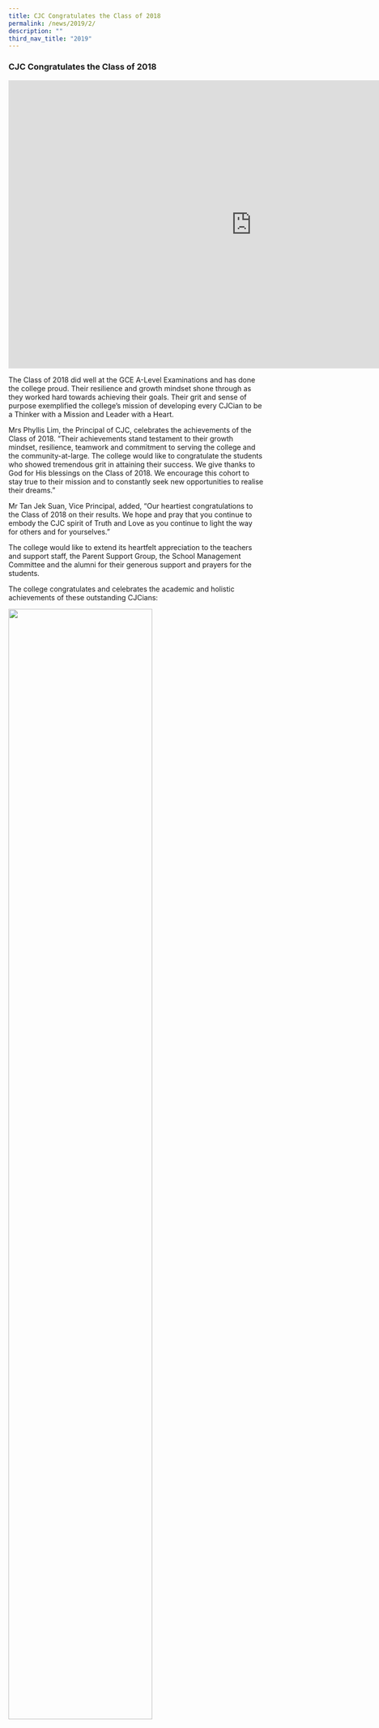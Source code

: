 ```yaml
---
title: CJC Congratulates the Class of 2018
permalink: /news/2019/2/
description: ""
third_nav_title: "2019"
---
```

### **CJC Congratulates the Class of 2018**

<iframe allowfullscreen="true" height="569" width="960" frameborder="0" src="https://docs.google.com/presentation/d/e/2PACX-1vQLi6Q7KfGlKPDaNW59mLKNcRGLbwVstaKi_Z5GbmUYjphKgFAv04MEC1ztTCDVWOnDvN1tt99VtWvW/embed?start=false&amp;loop=false&amp;delayms=3000"></iframe>

The Class of 2018 did well at the GCE A-Level Examinations and has done the college proud. Their resilience and growth mindset shone through as they worked hard towards achieving their goals. Their grit and sense of purpose exemplified the college’s mission of developing every CJCian to be a Thinker with a Mission and Leader with a Heart.  
  
Mrs Phyllis Lim, the Principal of CJC, celebrates the achievements of the Class of 2018. “Their achievements stand testament to their growth mindset, resilience, teamwork and commitment to serving the college and the community-at-large. The college would like to congratulate the students who showed tremendous grit in attaining their success. We give thanks to God for His blessings on the Class of 2018. We encourage this cohort to stay true to their mission and to constantly seek new opportunities to realise their dreams.”  
  
Mr Tan Jek Suan, Vice Principal, added, “Our heartiest congratulations to the Class of 2018 on their results. We hope and pray that you continue to embody the CJC spirit of Truth and Love as you continue to light the way for others and for yourselves.”  
  
The college would like to extend its heartfelt appreciation to the teachers and support staff, the Parent Support Group, the School Management Committee and the alumni for their generous support and prayers for the students.  
  
The college congratulates and celebrates the academic and holistic achievements of these outstanding CJCians:

<img src="/images/classof20181.jpg" style="width:75%">

**Jonan Yap Woon Kiat**<br>
Jonan demonstrated a zest for learning, as well as a high level of energy and pride in any endeavour that he applied himself to. He developed competencies for teamwork and servant leadership during his time in CJC. An independent learner who sets clear academic targets for himself, Jonan was awarded the CJC Flame Scholarship and the Ministry of Education Edusave Bursary Award in 2017 for achieving commendable grades. Being disciplined, Jonan was always attentive, well-prepared and punctual for every lesson, and completed his work with quality and respectable effort. As an active member of the Canoeing team, Jonan served as Secretary and coordinated training and the collection of funds. Jonan’s growth mindset is evident in his approach to learning and other aspects of personal development. Jonan is always receptive to advice given by his teachers. In class, he was open to new ideas and ways of doing things. His passion lies in Engineering and Physics, and he reads widely with a keen interest in current affairs.    
  
_“Teamwork was especially important to me in CJC. Whenever my friends or classmates had questions that we were unsure of, we knew that we could always count on each other for help. My friends and my parents form the bedrock of my support system.”_

<img src="/images/classof20182.jpg" style="width:75%">

**Vivian Tan Xin Ying**<br>
Vivian has shown great capacity for critical thought and intellectual curiosity, often looking beyond the boundaries of the syllabus in order to stretch her analytical skills. She participated in enrichment programmes like the Singapore Chemistry Olympiad 2017 and the STEP NUS Brain Camp 2018. Vivian is also generous with her knowledge for the benefit of her peers. She often seeks to understand the perspectives of others. For her diligence and commitment to her studies and commendable progress in her subjects, Vivian was conferred academic awards such as the Ministry of Education Edusave Good Progress Award in 2017, as well as several college academic achievement awards throughout both years. As Vice-President of Guitar Ensemble, Vivian was tasked with the responsibility of planning and managing weekly CCA sessions, as well as wielding the baton as secondary student conductor for her peers. Her leadership role helped her develop resilience and initiative and remain level-headed in the face of challenge and opportunity. Vivian held herself to high standards and did not compromise on the quality of her work. She strives to consciously adopt a growth mindset by taking on challenges that help push her past her current capabilities in order to become a better individual.  
  
_“Dream that you can achieve great things or you will just be like any other person. And once you have a dream, you should work as hard as you can for it. All of us should persevere in order to build tenacity.” _

<img src="/images/classof20183.jpg" style="width:45%">

**Dillen Singh**<br>
Dillen Singh Selvam was the Arts valedictorian of the Class of 2018. A role model to his peers in his leadership, academic and personal qualities, Dillen was a permanent fixture on the Principal’s Honour Roll and was awarded a CDC-CCC Education Merit Award in 2017 and an Academic Achievement Award in 2018. Inquisitive and uncompromisingly vocal in class, he displayed qualities of intellectual flexibility and critical thinking skills during class discussions. His genuine love for learning and clarity of purpose made him a joy to teach. Besides his academic qualities, he demonstrated empathy and compassion through his participation in the Overseas Service Learning Project in Thailand in 2017. Together with his teammates, Dillen embarked on a journey to create positive change in the lives of the less fortunate children in Ratchaburi, Thailand. Dillen was also an active member of the Drama Society, representing the college at the Singapore Youth Festival 2018, where the team was awarded the Certificate of Distinction. His dramatic talents were also expressed through his passionate performance in one of the lead roles at Literary Evening 2018. Dillen displayed excellent leadership capabilities as the Home Tutorial Councillor of his class. With enviable qualities of self-awareness, humility and empathy, Dillen is an inspiration to many of his peers.  
  
_“You’re on this broad journey of life. All these things that you do are just steps you take to get to the best version of yourself. Don’t be fazed by doing badly - there is no shame in encountering burnouts or hitting the wall. Don’t let one bad result get you down. Pick yourself up and carry on.”_

<img src="/images/classof20184.jpg" style="width:75%">

**Ryan Lee Shi Hern**<br>
During his time in CJC, Ryan Lee Shi Hern excelled in both academic and Co-Curricular Activities. He was Captain of the ASEAN School Games Men's Gymnastics Team, leading his team to a Bronze medal in 2016 and making history in 2017, when his team achieved the best performance ever at the Games, with a total of eight individual medals and a team medal. In school, he applied himself diligently to his studies and was also elected Sports Leader and Patrick House Captain. As House Captain, he worked collaboratively to plan and execute school activities such as the Post-Promotional Examination Games in 2017 and the Sports and Aesthetics Carnival in 2018. To further his leadership development, Ryan participated in an Overseas Service Learning Project in Mai Chau in the Northwest region of Vietnam, and was also involved in his class's Local Service Learning Project, the Meals-on-Wheels Programme organised by Touch Community Services. Leadership roles and achievements aside, Ryan is a modest young man who is eager to effect positive change in his community. He dreams of contributing to the academic world through research and development in the area of Chemistry.  
  
_“During my time in CJ, I realised that there are many students who underestimate their potential and as a result, do not work hard enough to achieve their goals. So, to the juniors - do not get affected by your shortcomings but take ownership of your learning and push yourself to do better. Prioritise your learning over things that may not necessarily be important and then focus on your studies fully.”_

<img src="/images/classof20185.jpg" style="width:75%">

**Celine Sim**<br>
During her two years in CJC, Celine Sim Yen Li was daring and farsighted in her pursuit of knowledge. A high achiever, she set high expectations for herself and worked towards them with tenacity, effort and determination. Celine was a recipient of the Edusave Merit Award. She was also a dedicated member of the college's Netball team. As her class’s Assistant Home Tutorial Councillor, she was responsible and performed her duties diligently, demonstrating her decision-making skills as a competent leader. She was overall Chairperson for the class's Local Service Learning Project, where she led her class in a project benefitting the Yellow Ribbon Foundation. This opportunity not only allowed her to give back to her community but also allowed her to grow in her leadership and communication skills. Outside the classroom, Celine was entrusted with the role of Producer for the college’s annual Literary Evening. As Producer, she was committed to team building and encouraged a cooperative atmosphere which improved the team’s morale. This led to her class earning the title of “Overall Best Production”.  
  
_“Go for consultations with your friends. It helps a lot because each friend does different things so you learn from your friends too. We benefit from learning and helping each other and ultimately, we want everyone to do well together. Moreover, know what you want and stick with that end in mind. When challenges come your way, always keep your end goal in mind.”_

<img src="/images/classof20186.jpg" style="width:45%">

**Isaac Soh**<br>
Isaac exhibited the best qualities one has come to associate with a CJCian: responsible, disciplined, caring. Not only was Isaac an exemplary student in the classroom, he demonstrated his commitment to a holistic education by pursuing his love of nature with the Environmental Science Society, eventually helming it as their President. During his tenure, he organised various recycling projects such as the Cross-Country Recycling Project as well as a week-long newspaper collection and environmental awareness programme during Earth Week. His teachers selected him for the Singapore Environmental Action and Leadership (SEAL) Programme at Yale-NUS College because of his knowledge and eagerness to learn about environmental issues. In all the endeavours Isaac undertook, he was never one to be daunted by the scale or the challenge of the task ahead. This included an Overseas Service Learning Programme trip to Vietnam where he and his teammates helped to construct a playground at a school in rural Vietnam. Isaac has a calm demeanor and is a thoughtful individual who is observant and sensitive to the needs of others.    
  
“_CJC has platforms like the Leadership Training Camp which helped me learn how to be a good leader for my CCA. My teachers were always there for me and made time for me whenever I had questions and doubts. So I would say that the teachers and staff were the most important support system I had._”

<img src="/images/classof20187.jpg" style="width:75%">

**Tiffany Tan**<br>
During her time in CJC, Tiffany was a focussed and determined student with a growth mindset and a positive attitude towards her studies. Her tenacity and resilience saw her overcome difficulties and succeed even in the subjects she was weaker in. A recipient of the English Language Elective Scholarship (ELES), Tiffany was offered a work attachment opportunity with the Asian Film Archive (AFA) where she explored her interest in graphic design and advertising. Besides her academic pursuits, Tiffany developed sound leadership skills during her time in college. With her strong interpersonal skills, she was elected to the college’s 43rd Student Council. Tiffany’s strong faith and commitment to service saw her take on the position of Head of the Catholic Activities Wing, where she led her fellow councillors in organizing various events to promote faith formation within the college. She was also involved in planning and executing several major school events including Teachers’ Day, Open House 2018, Rockafella, and Graduation Night. Tiffany’s leadership skills were further honed during an overseas service learning project to Vietnam where she helped to create lessons to teach the local children soft skills. She also volunteered to be the trip’s photographer as she was eager to put her creativity to good use. Ever helpful and optimistic, Tiffany always went the extra mile to help her classmates in their work.    
  
“_I think it is very important to have something to ground you no matter what your religion is and have friends to speak with, especially when you are very stressed. My faith has helped me a lot in my CJ journey and I was able to use my talents to serve God and the school._”

<img src="/images/classof20188.jpg" style="width:75%">

**Joshua Ng**<br>
Joshua’s strength lies in his drive to excel, be it in the area of sports or academia. He worked hard and encouraged his peers to do the same. He was a positive influence to his peers and established strong relationships with them. In class, he was engaged and showed an eagerness to learn. During his time in CJC, Joshua was elected Vice-Captain of the Rugby Team. In his leadership journey, Joshua developed organisational and facilitation skills by leading the team during training sessions. He never failed to motivate the team and was responsible for their welfare. In addition, Joshua was part of the main organising team that planned and facilitated activities during the college’s Open House and Co-Curricular Activities (CCA) Bazaar. Aside from leadership and academic development, Joshua also participated in two college-based service learning projects, which included an Overseas Service Learning Project in Ratchaburi Province in Thailand in 2017. In addition, as part of his class’s Local Service Learning Project in 2017, Joshua was involved in the Meals-on-Wheels Program organised by Touch Community Services. He delivered meals to the home-bound elderly, who expressed their gratitude for the meals and conversations that they had with the students.    
  
“_I chose CJC because of God, and by His grace, I managed to study my hardest even though I was tired. There is a lot of gratitude to all the people who have helped me through all this and especially to God, because without him, nothing is possible._”

<img src="/images/classof20189.jpg" style="width:45%">

**Elizabeth Wee**<br>
Elizabeth’s focus, determination and capacity for criticality of thought demonstrated in her time in college was only rivalled by her tenacity in making the most of her CJC experience. Elizabeth adopted a holistic approach towards college life, having been President of the college’s Symphonic Band, wherein her exemplary leadership, self-discipline, and charisma were crucial in guiding her band towards a spirit of excellence. Elizabeth also served in the Music Ministry as a vocalist and an instrumentalist in school masses and important College events. Elizabeth was an Orientation Group Leader which further developed her sense of commitment in the arduous preparation for Orientation week. Her compassion towards others was seen in her participation in the 2017 Overseas Service Learning Project in Vietnam, a seven-day community involvement program, where, elected as the Second In-Charge, she contributed greatly to the project to make a positive difference in the lives of the children. She managed the team in the preparation and execution of the games, lessons, physical work activities, and was a crucial factor in the team’s success. While juggling the rigour of academic demands, she also rallied her class to perform during Literary Evening 2018 and she was the Director, Scriptwriter and main cast member. Their performance won ‘Best Production’ that year. She received the Edusave Character Award in 2017 and 2018 in recognition of her exemplary discipline and character, and is a model of the school’s values throughout and beyond her academic journey. Elizabeth’s gentle spirit and appreciation for beauty and the arts has only complemented her relentless drive for holistic development and she truly exemplifies a Thinker with a Mission, Leader with a Heart. She is proof that it is indeed possible to pursue your artistic passions and to balance it with a consistent focus on the academic journey.    
  
“_It was amazing how everyone was able to leave everything behind in Singapore, like the stress from school, as well as other personal problems, and just immerse themselves in the OSLP experience. It allowed me to step out of my comfort zone and helped me to become a better and more compassionate person. My OSLP experience played a significant role in improving my leadership skills as well._”

<img src="/images/classof201810.jpg" style="width:75%">

**Lee Jen Chye**<br>
Jen Chye devoted himself wholeheartedly in all of his tasks and duties. He constantly strove to stretch and improve himself in his academic as well as sporting pursuits. Jen Chye demonstrated tremendous growth, especially in broadening his perspectives and recognising underlying assumptions and beliefs that drive society and humankind. As a member and Secretary of the Badminton team, Jen Chye actively sought to improve by watching matches and learning better ways to execute shots. A valuable member of the team, he represented the College in the National School Games. Jen Chye’s tenacity and determination to do well also shone in his participation in the National School Games ‘A’ Divisions for Golf where he overcame formidable competitors and clinched the 4th position in the Individual category. Jen Chye extends his philosophy of giving his best in every task, great or small, to his role as the class’s Subject Representative for Economics. He rallied his classmates and encouraged them to be consistent in their efforts for the subject. Jen Chye’s perceptive and analytical skills drive him towards an interest in the field of actuarial sciences as he is fascinated by the nature of the work involved.  
  
“_It is the passion for learning that produces the results because if you are passionate about something, it really motivates you to push through anything. It is that desire to learn more that pushes you to do better._”

<img src="/images/classof201811.jpg" style="width:45%">

**Natasha Victoria Chew**<br>
Natasha is a proactive individual who is able to balance the responsibilities entrusted to her with the rigorous demands of college life. Her genial style of leadership, reliability, determination and compassion enable her to be a source of motivating influence on those around her. Academically, Natasha produced work that consistently demonstrated analytical and reflective thinking. She has a keen interest in History and English Literature, which saw her participating in different workshops and seminars such as the History Symposium in 2017, Literature NUS ESPE in 2017 and Pre-University Seminar in 2017. Her efforts paid off when she was one of the top five performers for History, English Language and Linguistics, and English Literature during several school examinations in 2017 and 2018. A talented individual with a passion for the performing arts, Natasha served as the Vice-President of CJC's Drama Society. In recognition of her project management skills and passion for creative writing, Natasha was further selected to represent CJC as the student director and scriptwriter in the Singapore Youth Festival Arts Presentation in 2017. Her efforts contributed to the Drama Society’s success in achieving Distinction through an original piece titled, “Found You”. Natasha also demonstrated an eagerness to hone her leadership skills when she participated in the college’s Leadership Training Camp in 2017. She is a confident and eloquent speaker and was selected to be the master of ceremonies for various college events such as Teachers’ Day and CJC Celebrates in 2017. Natasha has a positive mindset that is dedicated to serving others. With a selfless and giving attitude, she never hesitates to help those around her, including volunteering for the Overseas Service Learning Project (OSLP) to Vietnam.    
  
“_My friends are my inspiration and I have had a lot of people to pull me through, for example, people in my class, and most importantly, my parents. I really strove to do my best because my mum came from a humble background and worked very hard. I felt like I had to work as hard to pay her back._”

<img src="/images/classof201812.jpg" style="width:75%">

**Shaun Song**<br>
Throughout his time in CJC, Shaun consistently set high expectations for himself. An eloquent speaker and a confident writer of the English language, Shaun was awarded the prestigious English Elective Scholarship by the Ministry of Education in 2017. Inquisitive by nature, he constantly engaged in discussions which promoted critical thinking and honed his holistic understanding of various disciplines. Outside the college, Shaun participated in various Model United Nations (MUN) conferences, including the Singapore Model Cabinet 2017, the Sustainable Youth Development Conference 2017, and the Harvard Model United Congress 2018, winning several Best Delegate awards. Shaun also demonstrated leadership capabilities during his time in the college. As an Administrator and Executive Committee member of the Student Council, Shaun set high standards for his team of Councillors. A systematic leader, his organisational and management skills were best exemplified through his roles in the main planning committee for key college events such as Open House, CCA Bazaar and the JC1 Orientation Programme. An independent and critical thinker, Shaun is a positive influence to those around him. During his time in college, he has honed his leadership capabilities and deepened his understanding of the complexities of human interaction.    
  
“_What helped me through was being consistent with my studying and how I approached my work. I participated in class discussions actively and made sure I understood what was taught in class because whatever I could understand in class, I did not need to spend time outside of class to revisit. So, pay attention in class!_”

_In veritate et caritate_  
  
The college would like to heartily congratulate the following students on their commendable performance at the 2018 GCE A-Level examinations.    
  
**Representing the Humanities faculty, we have:**<br>
CYNTHIA ANDREA WONG SHI TING 2T02<br>
OLI WINTER 2T02<br>
BRINA LI YUAN YEE 2T02<br>
CELINE SIM YEN LI 2T06<br>
EL HILO SARAH KAI 2T01<br>
NG XIAO YAN 2T01<br>
SHAUN SONG 2T04<br>
ELIZABETH WEE WEN CUI 2T06<br>
VANESSA GRACE NG WEN HUI 2T03<br>
CHLOE ALEXANDRA JIAYI YUNG 2T04<br>
DILLEN SINGH SELVAM 2T04<br>
CHUA JIA LING, GRACIA 2T01<br>
ZANE SIAK CHEUNG YIEN 2T02<br>
SHIM YEW BRIAN 2T05<br>
NOAH LEE ZE NING 2T02<br>
NICOLE MARIE CHRISTOPHER 2T01<br>
EMMA ASHLEY NG 2T02<br>
MUHAMAD MAMFIZAM B ISMAIL 2T01<br>
CHEW NATASHA VICTORIA 2T02<br>
GOH XIN YI MEGAN 2T03<br>
TAN NING, TIFFANY 2T02<br>
SEOW HUI QIN 2T02<br>
MIRIAM MANTI CHARLES SAGUDA 2T01<br>
GOH LIANG CHIA CHRISTOPHER F 2T01<br>
CHIN SHI EN JOEY 2T03<br>
BENJAMIN WEI-GUANG HECKER 2T03<br>
NGIAM HENG HAO 2T03<br>
SIM TZI HEAN 2T02<br>
KOW QI WEI BERNADETTE 2T05<br>
LEA CAELAINN SU-EN O'HARA 2T02<br>
KACINE WEE WAN SI 2T02<br>
JEROLD LIM XING JIE 2T01<br>
CHEW XI WEN ISABEL 2T03    
  
**Representing the Science faculty, we have:**<br>
VIVIAN TAN XIN YING 2T19<br>
YAP WOON KIAT, JONAN 2T16<br>
JOSHUA NG YUANKAI 2T26<br>
SEAN GUNAWAN 2T29<br>
LEOW HUI AN, CHRISTABETH E V 2T29<br>
JONATHAN TAY MING-YANG 2T18<br>
CHEE RUI YANG, CLIFFORD 2T25<br>
EUGENE ONG WEI XIANG 2T16<br>
JONATHAN TAN 2T14<br>
LEE XIONG WEI, JOEL 2T27<br>
NG KAH CHUN 2T21<br>
JESSICA CHARISSE GANADHI 2T29<br>
SAMUEL KRISTIANTO TJONG 2T29<br>
TAN WENYUAN, IGNATIUS 2T28<br>
WONG HUAI HAI 2T11<br>
LIEW YI ZHE 2T13<br>
KOK YU HAN 2T14<br>
RYAN LEE SHI HERN 2T26<br>
LEE JEN CHYE 2T09<br>
ISAAC SOH BING RONG 2T11<br>
SHAREL ANG JIA HUI 2T18<br>
LEE ZI KANG AARON 2T23<br>
SIM HSIEN YI, GERALD 2T07<br>
CHEN KEFEN 2T19<br>
MATTHEW GANI 2T13<br>
JUSTYN YEO 2T24<br>
JUSTIN LOOI JENN WEI 2T09<br>
DOMINICUS BIMAPUTRA SOEGIONO 2T25<br>
JOEL TIMOTHY CHAN PING 2T10<br>
CHAN JUN HAO, ANSELM 2T24<br>
LIM DIAT BBIN 2T14<br>
GOH JIN WEI, AARON 2T11<br>
PANG KUANG WEI 2T16<br>
WONG SEOW WOON 2T07<br>
SIM KAI JUN 2T13
  
**Our Archbishop, Flame and ELL Scholars who have done well:**<br>
LEOW HUI AN, CHRISTABETH E V 2T29<br>
CLARISSA KHOR ZHEN YING 2T29<br>
ANG ENG TENG 2T07<br>
YAP WOON KIAT, JONAN 2T16<br>
RYAN LEE SHI HERN 2T26<br>
WONG YUET YEN 2T06<br>
BRINA LI YUAN YEE 2T02<br>
SHAUN SONG 2T04<br>
ZANE SIAK CHEUNG YIEN 2T02<br>
TAN NING, TIFFANY 2T02<br>
KACINE WEE WAN SI 2T02
  
**Our Student Leaders who have done well:**<br>
VIVIAN TAN XIN YING (2T19, Ensemble – Guitar Vice President)<br>
ELIZABETH WEE WEN CUI (2T06, Band – Symphonic President)<br>
YAP WOON KIAT, JONAN (2T16, Canoeing Secretary)<br>
JOSHUA NG YUANKAI (2T26, Rugby Vice Captain)<br>
SHAUN SONG (2T04, Student Council Administrator)<br>
LEOW HUI AN, CHRISTABETH E V (2T29, First Aid Club Exco)<br>
CHEW NATASHA VICTORIA (2T02, Drama – English Vice President)<br>
CHEE RUI YANG, CLIFFORD (2T25, Floorball Secretary)<br>
ZANE SIAK CHEUNG YIEN (2T02, Political Science Society Vice President)<br>
MUHAMAD MAMFIZAM B ISMAIL (2T01, Rugby Exco)<br>
SHIM YEW BRIAN (2T05, Student Council)<br>
EMMA ASHLEY NG (2T02, Student Council Head of Dept CA Wing)<br>
JESSICA CHARISSE GANADHI (2T29, Choir Exco)<br>
GOH XIN YI MEGAN (2T03, Student Council)<br>
TAN NING, TIFFANY (2T02, Student Council Head of Dept CA Wing)<br>
WONG HUAI HAI (2T11, Badminton Vice President)<br>
LEE JEN CHYE (2T09, Badminton Secretary)<br>
KOW QI WEI BERNADETTE (2T05, Dance – Modern President)<br>
ISAAC SOH BING RONG (2T11, Environmental Science Society President)<br>
RYAN LEE SHI HERN (2T26, Team Sg Gymnastics and House Captain)<br>
BENJAMIN WEI-GUANG HECKER (2T03, House Vice Captain)<br>
SIM TZI HEAN (2T02, House Vice Captain)<br>
KACINE WEE WAN SI (2T02, Speakers’ Ink President)<br>
DOMINICUS BIMAPUTRA SOEGIONO (2T02, Football Captain and Music Ministry Secretary)
  
**Students of Special Mention (GROW Students):**<br>
NG KAH CHUN 2T21<br>
RYAN LEE SHI HERN 2T26<br>
BENJAMIN WEI-GUANG HECKER 2T03<br>
SIM TZI HEAN 2T02<br>
TAN ZHENG RUI 2T14<br>
ERIN CHUAH I-LIN 2T05<br>
TAN JING HAN 2T23<br>
JAZMINE MONAZ 2T01<br>
LOY SONG LING, HILLARY 2T23<br>
ARUNIMA DAS 2T02<br>
WONG YUET YEN 2T06<br>
TAN QI SHENG 2T14<br>
GLENDA CHIA 2T02